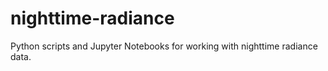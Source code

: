 # nighttime-radiance
Python scripts and Jupyter Notebooks for working with nighttime radiance data.
